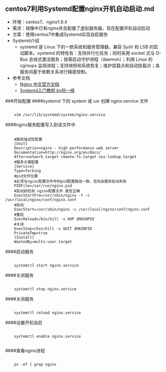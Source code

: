 ## centos7利用Systemd配置nginx开机自动启动.md

-    环境：centos7、nginx1.9.4
-    需求：镜像中已有nginx并且配置了虚拟服务器，现在配置开机自动启动
-    方案：使用centos7中集成Systemd实现自启服务
-   Systemd介绍
    +   systemd 是 Linux 下的一款系统和服务管理器，兼容 SysV 和 LSB 的启动脚本。systemd 的特性有：支持并行化任务；同时采用 socket 式与 D-Bus 总线式激活服务；按需启动守护进程（daemon）；利用 Linux 的 cgroups 监视进程；支持快照和系统恢复；维护挂载点和自动挂载点；各服务间基于依赖关系进行精密控制。
-   参考文档
    +   <a href="https://wizardforcel.gitbooks.io/nginx-doc/content/index.html">Nginx 中文官方文档</a>
    +   <a href="http://www.ruanyifeng.com/blog/2016/03/systemd-tutorial-commands.html">Systemd入门教程 by阮一峰</a>

###开始配置
####systemd 下的 system 或 usr 创建 nginx.service 文件
<pre><code>
    vim /usr/lib/systemd/system/nginx.service
</code></pre>

####nginx服务配置写入到该文件中
<pre><code>
    #服务描述性配置
    [Unit]
    Description=nginx - high performance web server
    Documentation=http://nginx.org/en/docs/
    After=network.target remote-fs.target nss-lookup.target
    #服务关键配置
    [Service]
    Type=forking
    #pid文件位置
    #必须与nginx配置文件中的pid配置路径一致，否则会服务启动失败
    PIDFile=/var/run/nginx.pid
    #启动前检测 nginx配置文件 是否正确
    ExecStartPre=/usr/sbin/nginx -t -c /usr/local/nginx/conf/nginx.conf
    #启动
    ExecStart=/usr/sbin/nginx -c /usr/local/nginx/conf/nginx.conf
    #重启
    ExecReload=/bin/kill -s HUP $MAINPID
    #关闭
    ExecStop=/bin/kill -s QUIT $MAINPID
    PrivateTmp=true
    [Install]
    WantedBy=multi-user.target
</code></pre>

####启动服务
<pre><code>
    systemctl start nginx.service
</code></pre>

####关闭服务
<pre><code>
    systemctl stop nginx.service
</code></pre>

####关闭服务
<pre><code>
    systemctl reload nginx.service
</code></pre>

####设置开机自启
 <pre><code>
    systemctl enable nginx.service
 </code></pre>

####查看nginx进程
 <pre><code>
    ps -ef | grep nginx
 </code></pre>

